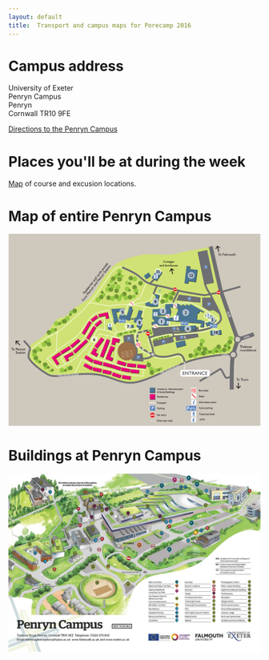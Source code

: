 ```yaml
---
layout: default
title:  Transport and campus maps for Porecamp 2016
---
```


# Campus address

University of Exeter  
Penryn Campus  
Penryn  
Cornwall TR10 9FE  

[Directions to the Penryn Campus](http://www.exeter.ac.uk/visit/directions/cornwall)

# Places you'll be at during the week

[Map](https://www.google.com/maps/d/edit?mid=1ltOMwUeVgGT0Vow3OQ5x4eDuits) of course and excusion locations.

# Map of entire Penryn Campus

![alt text](image/penryncampus-entire.png)

# Buildings at Penryn Campus

![alt text](image/penryncampus-zoom.png)

